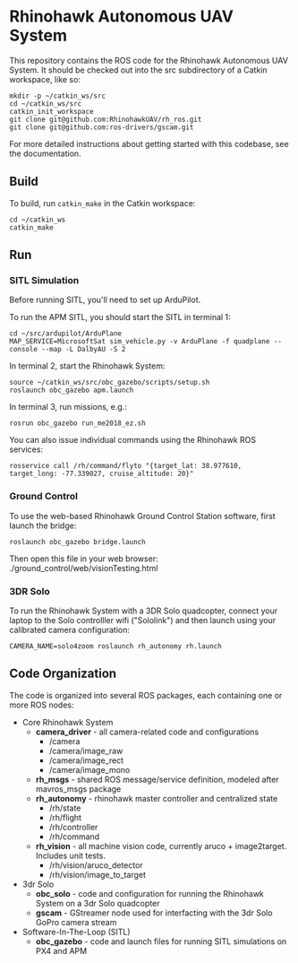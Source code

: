 # Rhinohawk Autonomous UAV System

This repository contains the ROS code for the Rhinohawk Autonomous UAV System. It should be checked out into the src subdirectory of a Catkin workspace, like so:
```
mkdir -p ~/catkin_ws/src
cd ~/catkin_ws/src
catkin_init_workspace
git clone git@github.com:RhinohawkUAV/rh_ros.git
git clone git@github.com:ros-drivers/gscam.git
```
For more detailed instructions about getting started with this codebase, see the documentation.

## Build
To build, run `catkin_make` in the Catkin workspace:
```
cd ~/catkin_ws
catkin_make
```

## Run
<!--- (this doesn't work yet, because we don't have a chameleon3 calibration yet)
To run the Rhinohawk System with the Rhinohawk production hardware:
```
CAMERA_NAME=chameleon3 roslaunch rh_autonomy rh.launch
```
--->

### SITL Simulation

Before running SITL, you'll need to set up ArduPilot.

To run the APM SITL, you should start the SITL in terminal 1:
```
cd ~/src/ardupilot/ArduPlane
MAP_SERVICE=MicrosoftSat sim_vehicle.py -v ArduPlane -f quadplane --console --map -L DalbyAU -S 2
```

In terminal 2, start the Rhinohawk System:
```
source ~/catkin_ws/src/obc_gazebo/scripts/setup.sh
roslaunch obc_gazebo apm.launch
```

In terminal 3, run missions, e.g.:
```
rosrun obc_gazebo run_me2018_ez.sh

```
You can also issue individual commands using the Rhinohawk ROS services:
```
rosservice call /rh/command/flyto "{target_lat: 38.977610, target_long: -77.339027, cruise_altitude: 20}"
```

### Ground Control

To use the web-based Rhinohawk Ground Control Station software, first launch the bridge:

```
roslaunch obc_gazebo bridge.launch
```
Then open this file in your web browser:
./ground_control/web/visionTesting.html

### 3DR Solo

To run the Rhinohawk System with a 3DR Solo quadcopter, connect your laptop to the Solo controlller wifi ("Sololink") and then launch using your calibrated camera configuration:
```
CAMERA_NAME=solo4zoom roslaunch rh_autonomy rh.launch
```

## Code Organization

The code is organized into several ROS packages, each containing one or more ROS nodes:

* Core Rhinohawk System
  * **camera_driver** - all camera-related code and configurations
    * /camera
    * /camera/image_raw
    * /camera/image_rect
    * /camera/image_mono
  * **rh_msgs** - shared ROS message/service definition, modeled after mavros_msgs package
  * **rh_autonomy** - rhinohawk master controller and centralized state
    * /rh/state
    * /rh/flight
    * /rh/controller
    * /rh/command
  * **rh_vision** - all machine vision code, currently aruco + image2target. Includes unit tests. 
    * /rh/vision/aruco_detector
    * /rh/vision/image_to_target
* 3dr Solo 
  * **obc_solo** - code and configuration for running the Rhinohawk System on a 3dr Solo quadcopter
  * **gscam** - GStreamer node used for interfacting with the 3dr Solo GoPro camera stream
* Software-In-The-Loop (SITL)
  * **obc_gazebo** - code and launch files for running SITL simulations on PX4 and APM

